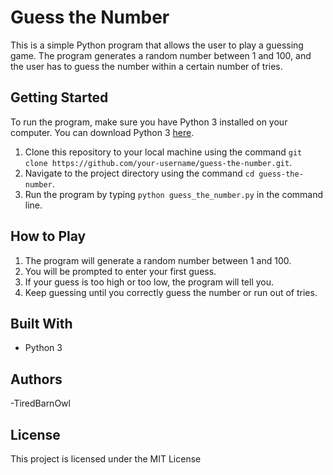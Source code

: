 # Guess the Number

This is a simple Python program that allows the user to play a guessing game. The program generates a random number between 1 and 100, and the user has to guess the number within a certain number of tries.

## Getting Started

To run the program, make sure you have Python 3 installed on your computer. You can download Python 3 [here](https://www.python.org/downloads/).

1. Clone this repository to your local machine using the command `git clone https://github.com/your-username/guess-the-number.git`.
2. Navigate to the project directory using the command `cd guess-the-number`.
3. Run the program by typing `python guess_the_number.py` in the command line.

## How to Play

1. The program will generate a random number between 1 and 100.
2. You will be prompted to enter your first guess.
3. If your guess is too high or too low, the program will tell you.
4. Keep guessing until you correctly guess the number or run out of tries.

## Built With

- Python 3

## Authors

-TiredBarnOwl

## License

This project is licensed under the MIT License


